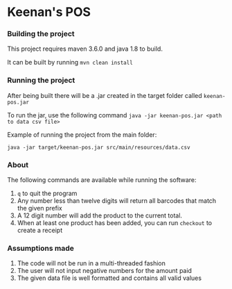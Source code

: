 # Keenan's POS

### Building the project

This project requires maven 3.6.0 and java 1.8 to build.

It can be built by running `mvn clean install`

### Running the project

After being built there will be a .jar created in the target folder called `keenan-pos.jar`

To run the jar, use the following command
`java -jar keenan-pos.jar <path to data csv file>`

Example of running the project from the main folder:

`java -jar target/keenan-pos.jar src/main/resources/data.csv`

### About

The following commands are available while running the software:

1. `q` to quit the program
2. Any number less than twelve digits will return all barcodes that match the given prefix
3. A 12 digit number will add the product to the current total.
4. When at least one product has been added, you can run `checkout` to create a receipt

### Assumptions made

1. The code will not be run in a multi-threaded fashion
2. The user will not input negative numbers for the amount paid
3. The given data file is well formatted and contains all valid values
